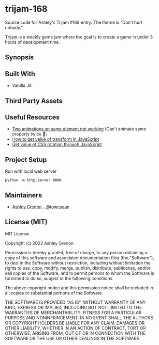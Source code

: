 # trijam-168
Source code for Ashley's Trijam #168 entry.  The theme is "Don't hurt nobody."

[Trijam](https://itch.io/jam/trijam-168) is a weekly game jam where the goal is to create a game in under 3 hours of development time.

## Synopsis

## Built With

* Vanilla JS

## Third Party Assets

## Useful Resources

* [Two animations on same element not working](https://stackoverflow.com/questions/20584954/two-animations-on-same-element-not-working) (Can't animate same property twice :facepalm:)
* [How to get value of transform in JavaScript](https://stackoverflow.com/a/42267490)
* [Get value of CSS rotation through JavaScript](https://css-tricks.com/get-value-of-css-rotation-through-javascript/)

## Project Setup

Run with local web server

```
python -m http.server 8000
```

## Maintainers

* [Ashley Grenon - @townsean](https://github.com/townsean)

## License (MIT)

MIT License

Copyright (c) 2022 Ashley Grenon

Permission is hereby granted, free of charge, to any person obtaining a copy of this software and associated documentation files (the "Software"), to deal in the Software without restriction, including without limitation the rights to use, copy, modify, merge, publish, distribute, sublicense, and/or sell copies of the Software, and to permit persons to whom the Software is furnished to do so, subject to the following conditions:

The above copyright notice and this permission notice shall be included in all copies or substantial portions of the Software.

THE SOFTWARE IS PROVIDED "AS IS", WITHOUT WARRANTY OF ANY KIND, EXPRESS OR IMPLIED, INCLUDING BUT NOT LIMITED TO THE WARRANTIES OF MERCHANTABILITY, FITNESS FOR A PARTICULAR PURPOSE AND NONINFRINGEMENT. IN NO EVENT SHALL THE AUTHORS OR COPYRIGHT HOLDERS BE LIABLE FOR ANY CLAIM, DAMAGES OR OTHER LIABILITY, WHETHER IN AN ACTION OF CONTRACT, TORT OR OTHERWISE, ARISING FROM, OUT OF OR IN CONNECTION WITH THE SOFTWARE OR THE USE OR OTHER DEALINGS IN THE SOFTWARE.
